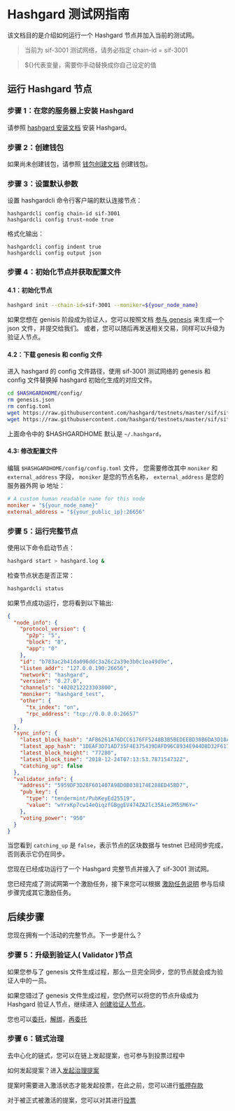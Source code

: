 # Hashgard 测试网指南

该文档目的是介绍如何运行一个 Hashgard 节点并加入当前的测试网。

> 当前为 sif-3001 测试网络，请务必指定 chain-id = sif-3001

> \${}代表变量，需要你手动替换成你自己设定的值

## 运行 Hashgard 节点

### 步骤 1：在您的服务器上安装 Hashgard

请参照 [hashgard 安装文档](hashgard安装文档.md) 安装 Hashgard。

### 步骤 2：创建钱包

如果尚未创建钱包，请参照 [钱包创建文档](/command/hashgardcli/keys/add.md) 创建钱包。

### 步骤 3：设置默认参数

设置 hashgardcli 命令行客户端的默认连接节点：

```
hashgardcli config chain-id sif-3001
hashgardcli config trust-node true
```

格式化输出：

```
hashgardcli config indent true
hashgardcli config output json
```

### 步骤 4：初始化节点并获取配置文件

#### 4.1：初始化节点

```bash
hashgard init --chain-id=sif-3001 --moniker=${your_node_name}
```

如果您想在 genisis 阶段成为验证人，您可以按照文档 [参与 genesis](参与genesis.md) 来生成一个 json 文件，并提交给我们。
或者，您可以随后再发送相关交易，同样可以升级为验证人节点。

#### 4.2：下载 genesis 和 config 文件

进入 hashgard 的 config 文件路径，使用 sif-3001 测试网络的 genesis 和 config 文件替换掉 hashgard 初始化生成的对应文件。

```bash
cd $HASHGARDHOME/config/
rm genesis.json
rm config.toml
wget https://raw.githubusercontent.com/hashgard/testnets/master/sif/sif-3001/config/config.toml
wget https://raw.githubusercontent.com/hashgard/testnets/master/sif/sif-3001/config/genesis.json
```

上面命令中的 \$HASHGARDHOME 默认是 `~/.hashgard`，

#### 4.3: 修改配置文件

编辑 `$HASHGARDHOME/config/config.toml` 文件，
您需要修改其中 `moniker` 和 `external_address` 字段，
`moniker` 是您的节点名称， `external_address` 是您的服务器外网 ip 地址：

```toml
# A custom human readable name for this node
moniker = "${your_node_name}"
external_address = "${your_public_ip}:26656"
```

### 步骤 5：运行完整节点

使用以下命令启动节点：

```bash
hashgard start > hashgard.log &
```

检查节点状态是否正常：

```bash
hashgardcli status
```

如果节点成功运行，您将看到以下输出:

```json
{
  "node_info": {
    "protocol_version": {
      "p2p": "5",
      "block": "8",
      "app": "0"
    },
    "id": "b783ac2b41da096ddc3a26c2a39e3b0c1ea49d9e",
    "listen_addr": "127.0.0.190:26656",
    "network": "hashgard",
    "version": "0.27.0",
    "channels": "4020212223303800",
    "moniker": "hashgard_test",
    "other": {
      "tx_index": "on",
      "rpc_address": "tcp://0.0.0.0:26657"
    }
  },
  "sync_info": {
    "latest_block_hash": "AFB6261A76DCC6176FF5248B3B5BEDEEBD38B6DA3D18AD21ADD4054AEDEED016",
    "latest_app_hash": "1DEAF3D71AD735F4E375439DAFD96C8934E944D8D32F6179F55C5470E219D132",
    "latest_block_height": "77280",
    "latest_block_time": "2018-12-24T07:13:53.787154732Z",
    "catching_up": false
  },
  "validator_info": {
    "address": "5959DF3D28F601407A98D0B038174E288ED45BD7",
    "pub_key": {
      "type": "tendermint/PubKeyEd25519",
      "value": "wYrxKp7cw14eQiqzfGBggEV474ZA2lc35AieJM5SM6Y="
    },
    "voting_power": "950"
  }
}
```

当您看到 `catching_up` 是 `false`，表示节点的区块数据与 testnet 已经同步完成，否则表示它仍在同步。

您现在已经成功运行了一个 Hashgard 完整节点并接入了 sif-3001 测试网。

您已经完成了测试网第一个激励任务，接下来您可以根据 [激励任务说明](./sif/sif-3001/README.md) 参与后续步骤完成其它激励任务。

## 后续步骤

您现在拥有一个活动的完整节点。下一步是什么？

### 步骤 5：升级到验证人( Validator )节点

如果您参与了 genesis 文件生成过程，那么一旦完全同步，您的节点就会成为验证人中的一员。

如果您错过了 genesis 文件生成过程，您仍然可以将您的节点升级成为 Hashgard 验证人节点，继续进入 [创建验证人节点](创建验证人节点.md)。

您也可以[委托](委托代币.md)，[解绑](解绑委托.md)，[再委托](重新委托.md)

### 步骤 6：链式治理

去中心化的链式，您可以在链上发起提案，也可参与到投票过程中

如何发起提案？进入[发起治理提案](提交在线治理.md)

提案时需要进入激活状态才能发起投票，在此之前，您可以进行[抵押存款](抵押存款.md)

对于被正式被激活的提案，您可以对其进行[投票](提案投票.md)
